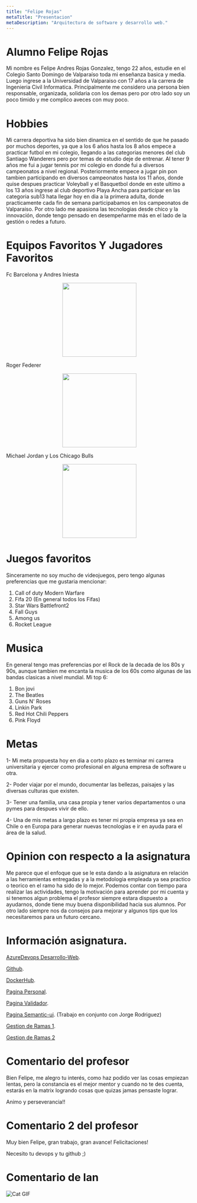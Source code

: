 ```yaml
---
title: "Felipe Rojas"
metaTitle: "Presentacion"
metaDescription: "Arquitectura de software y desarrollo web."
---
```


# Alumno Felipe Rojas

Mi nombre es Felipe Andres Rojas Gonzalez, tengo 22 años, estudie en el Colegio Santo Domingo de Valparaíso toda mi enseñanza basica y media. Luego ingrese a la Universidad de Valparaiso con 17 años a la carrera de Ingenieria Civil Informatica. Principalmente me considero una persona bien responsable, organizada, solidaria con los demas pero por otro lado soy un poco timido y me complico aveces con muy poco.

# Hobbies

Mi carrera deportiva ha sido bien dinamica en el sentido de que he pasado por muchos deportes, ya que a los 6 años hasta los 8 años empece a practicar futbol en mi colegio, llegando a las categorias menores del club Santiago Wanderers pero por temas de estudio deje de entrenar. Al tener 9 años me fui a jugar tennis por mi colegio en donde fui a diversos campeonatos a nivel regional. Posteriormente empece a jugar pin pon tambien participando en diversos campeonatos hasta los 11 años, donde quise despues practicar Voleyball y el Basquetbol donde en este ultimo a los 13 años ingrese al club deportivo Playa Ancha para participar en las categoria sub13 hata llegar hoy en dia a la primera adulta, donde practicamente cada fin de semana participabamos en los campeonatos de Valparaiso. Por otro lado me apasiona las tecnologias desde chico y la innovación, donde tengo pensado en desempeñarme más en el lado de la gestión o redes a futuro.


# Equipos Favoritos Y Jugadores Favoritos

Fc Barcelona y Andres Iniesta


<center>
    <img src="https://en.as.com/en/imagenes/2019/08/30/football/1567184768_877168_noticia_normal.jpg" width="200" />
    </center>

Roger Federer

<center>
    <img src="https://image-cdn.essentiallysports.com/wp-content/uploads/20201019232800/GettyImages-1199253393.jpg" width="200" />
    </center>

Michael Jordan y Los Chicago Bulls

<center>
    <img src="https://plazadeportiva.valenciaplaza.com/public/Image/2020/4/deportes-008_13682059_20200416103203_forCrop.jpg" width="200" />
    </center>



# Juegos favoritos
Sinceramente no soy mucho de videojuegos, pero tengo algunas preferencias que me gustaria mencionar:

1. Call of duty Modern Warfare
2. Fifa 20 (En general todos los Fifas)
3. Star Wars Battlefront2
4. Fall Guys
5. Among us
6. Rocket League

# Musica

En general tengo mas preferencias por el Rock de la decada de los 80s y 90s, aunque tambien me encanta la musica de los 60s como algunas de las bandas clasicas a nivel mundial. Mi top 6:

1. Bon jovi
2. The Beatles
3. Guns N' Roses
4. Linkin Park
5. Red Hot Chili Peppers
6. Pink Floyd



# Metas

1- Mi meta propuesta hoy en dia a corto plazo es terminar mi carrera universitaria y ejercer como profesional en alguna empresa de software u otra.

2- Poder viajar por el mundo, documentar las bellezas, paisajes y las diversas culturas que existen.

3- Tener una familia, una casa propia y tener varios departamentos o una pymes para despues vivir de ello.

4- Una de mis metas a largo plazo es tener mi propia empresa ya sea en Chile o en Europa para generar nuevas tecnologias e ir en ayuda para el área de la salud.


# Opinion con respecto a la asignatura

Me parece que el enfoque que se le esta dando a la asignatura en relación a las herramientas entregadas y a la metodologia empleada ya sea practico o teorico en el ramo ha sido de lo mejor. Podemos contar con tiempo para realizar las actividades, tengo la motivación para aprender por mi cuenta y si tenemos algun problema el profesor siempre estara dispuesto a ayudarnos, donde tiene muy buena disponibilidad hacia sus alumnos. Por otro lado siempre nos da consejos para mejorar y algunos tips que los necesitaremos para un futuro cercano.

# Información asignatura.

[AzureDevops Desarrollo-Web](https://dev.azure.com/FELIPEROJASG0483).

[Github](https://github.com/FelipeRojas1998/wiki-uv).

[DockerHub](https://hub.docker.com/repository/docker/feliperojas1998/curso1_validador_docker).

[Pagina Personal](https://feliperojas.me/).

[Pagina Validador](https://validador.feliperojas.me/).

[Pagina Semantic-ui](https://semantic-ui.feliperojas.me/). (Trabajo en conjunto con Jorge Rodriguez)

[Gestion de Ramas 1](https://git-flow.feliperojas.me/).

[Gestion de Ramas 2](https://dev-git-flow.feliperojas.me/)







# Comentario del profesor
Bien Felipe, me alegro tu interés, como haz podido ver las cosas empiezan lentas, pero la constancia es el mejor mentor y cuando no te des cuenta, estarás en la matrix logrando cosas que quizas jamas pensaste lograr.

Animo y perseverancia!!

# Comentario 2 del profesor
Muy bien Felipe, gran trabajo, gran avance! 
Felicitaciones!



Necesito tu devops y tu github ;)

# Comentario de Ian

![Cat GIF](https://media1.tenor.com/images/74c41c98783554836885431c5f3e2826/tenor.gif?itemid=7396707 "Mi reacción")

